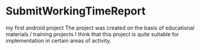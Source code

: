 # SubmitWorkingTimeReport
my first android project
The project was created on the basis of educational materials / training projects
I think that this project is quite suitable for implementation in certain areas of activity.
